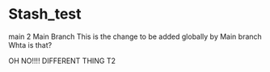 # Stash_test

main 2
Main Branch
This is the change to be added globally by Main branch
Whta is that?

OH NO!!!!
DIFFERENT THING T2
